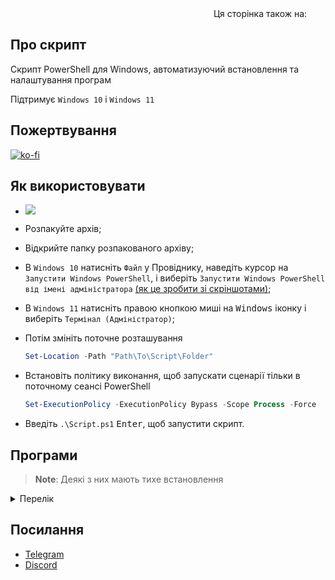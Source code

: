 <div align="right">
  Ця сторінка також на:
  <a title="English" href="README.md"><img src="https://upload.wikimedia.org/wikipedia/en/a/ae/Flag_of_the_United_Kingdom.svg" height="11px"/></a>
  <a title="Русский" href="README_ru-ru.md"><img src="https://upload.wikimedia.org/wikipedia/commons/f/f3/Flag_of_Russia.svg" height="11px"/></a>
</div>

## Про скрипт

Скрипт PowerShell для Windows, автоматизуючий встановлення та налаштування програм

Підтримує `Windows 10` і `Windows 11`

## Пожертвування

[![ko-fi](https://www.ko-fi.com/img/githubbutton_sm.svg)](https://ko-fi.com/lowlife)

## Як використовувати

* <a href="https://github.com/lowl1f3/Script/archive/refs/heads/main.zip"><img src="https://img.shields.io/badge/Download-%20ZIP-green&?style=for-the-badge"/></a>
* Розпакуйте архів;
* Відкрийте папку розпакованого архіву;
* В `Windows 10` натисніть `Файл` у Провіднику, наведіть курсор на `Запустити Windows PowerShell`, і виберіть `Запустити Windows PowerShell від імені адміністратора` [(як це зробити зі скріншотами)](https://www.howtogeek.com/662611/9-ways-to-open-powershell-in-windows-10/);
* В `Windows 11` натисніть правою кнопкою миші на <kbd>Windows</kbd> іконку і виберіть `Термінал (Адміністратор)`;
* Потім змініть поточне розташування

  ```powershell
  Set-Location -Path "Path\To\Script\Folder"
  ```

* Встановіть політику виконання, щоб запускати сценарії тільки в поточному сеансі PowerShell

  ```powershell
  Set-ExecutionPolicy -ExecutionPolicy Bypass -Scope Process -Force
  ```

* Введіть `.\Script.ps1` <kbd>Enter</kbd>, щоб запустити скрипт.

## Програми

> **Note**: Деякі з них мають тихе встановлення

<details>
	<summary>Перелік</summary>

* [Telegram](https://desktop.telegram.org)
* [Spotify](https://www.spotify.com/download/windows)
* [Discord](https://discord.com/download)
  * [Better Discord](https://betterdiscord.app), [плагіни](https://github.com/lowl1f3/Script/blob/main/src/Module/Source.psm1#L181) і [теми](https://github.com/lowl1f3/Script/blob/main/src/Module/Source.psm1#L288)
* [Steam](https://store.steampowered.com/about)
* [Chrome Enterprise](https://chromeenterprise.google/browser/download/#windows-tab)
* [7-Zip](https://www.7-zip.org/download.html) архіватор
* [Кастомний](https://www.deviantart.com/jepricreations/art/Windows-11-Cursors-Concept-v2-886489356) курсор
* [Notepad++](https://notepad-plus-plus.org/downloads)
* [GitHub Desktop](https://desktop.github.com)
* [Visual Stutio Code](https://code.visualstudio.com/Download)
* [Teamspeak 3](https://teamspeak.com/en/downloads)
* [qBittorrent](https://www.qbittorrent.org/download.php)
* [Настроюваний](https://github.com/farag2/Office) Microsoft Office
  * Word, Excel, PowerPoint, Outlook
* [Adobe Creative Cloud](https://creativecloud.adobe.com/en/apps/download/creative-cloud)
* [Java 8](https://www.java.com/en/download)(JRE) і [Java 19](https://www.oracle.com/java/technologies/downloads/#jdk19-windows)(JDK)
* [WireGuard](https://www.wireguard.com/install)
* [Sophia Script](https://github.com/farag2/Sophia-Script-for-Windows)
  * [Системні вимоги](https://github.com/farag2/Sophia-Script-for-Windows#system-requirements)
</details>

## Посилання

* [Telegram](https://t.me/lowlif3)
* [Discord](https://discord.com/users/330825971835863042)
